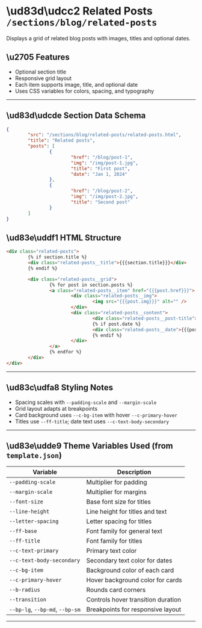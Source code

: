 # \ud83d\udcc2 Related Posts `/sections/blog/related-posts`

Displays a grid of related blog posts with images, titles and optional dates.

## \u2705 Features

-   Optional section title
-   Responsive grid layout
-   Each item supports image, title, and optional date
-   Uses CSS variables for colors, spacing, and typography

---

## \ud83d\udcde Section Data Schema

```json
{
        "src": "/sections/blog/related-posts/related-posts.html",
        "title": "Related posts",
        "posts": [
                {
                        "href": "/blog/post-1",
                        "img": "/img/post-1.jpg",
                        "title": "First post",
                        "date": "Jan 1, 2024"
                },
                {
                        "href": "/blog/post-2",
                        "img": "/img/post-2.jpg",
                        "title": "Second post"
                }
        ]
}
```

## \ud83e\uddf1 HTML Structure

```html
<div class="related-posts">
        {% if section.title %}
        <div class="related-posts__title">{{{section.title}}}</div>
        {% endif %}

        <div class="related-posts__grid">
                {% for post in section.posts %}
                <a class="related-posts__item" href="{{{post.href}}}">
                        <div class="related-posts__img">
                                <img src="{{{post.img}}}" alt="" />
                        </div>
                        <div class="related-posts__content">
                                <div class="related-posts__post-title">{{{post.title}}}</div>
                                {% if post.date %}
                                <div class="related-posts__date">{{{post.date}}}</div>
                                {% endif %}
                        </div>
                </a>
                {% endfor %}
        </div>
</div>
```

---

## \ud83c\udfa8 Styling Notes

-   Spacing scales with `--padding-scale` and `--margin-scale`
-   Grid layout adapts at breakpoints
-   Card background uses `--c-bg-item` with hover `--c-primary-hover`
-   Titles use `--ff-title`; date text uses `--c-text-body-secondary`

---

## \ud83e\udde9 Theme Variables Used (from `template.json`)

| Variable                        | Description                                        |
| ------------------------------- | -------------------------------------------------- |
| `--padding-scale`               | Multiplier for padding                             |
| `--margin-scale`                | Multiplier for margins                             |
| `--font-size`                   | Base font size for titles                          |
| `--line-height`                 | Line height for titles and text                    |
| `--letter-spacing`              | Letter spacing for titles                          |
| `--ff-base`                     | Font family for general text                       |
| `--ff-title`                    | Font family for titles                             |
| `--c-text-primary`              | Primary text color                                 |
| `--c-text-body-secondary`       | Secondary text color for dates                     |
| `--c-bg-item`                   | Background color of each card                      |
| `--c-primary-hover`             | Hover background color for cards                   |
| `--b-radius`                    | Rounds card corners                                |
| `--transition`                  | Controls hover transition duration                 |
| `--bp-lg`, `--bp-md`, `--bp-sm` | Breakpoints for responsive layout                  |

---
